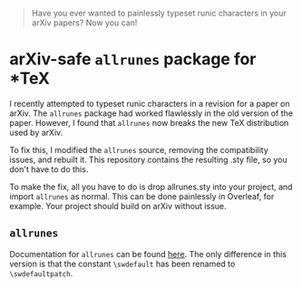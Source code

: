 > Have you ever wanted to painlessly typeset runic characters in your arXiv papers? Now you can!

# arXiv-safe `allrunes` package for \*TeX

I recently attempted to typeset runic characters in a revision for a paper on arXiv. The `allrunes` package had worked flawlessly in the old version of the paper. However, I found that `allrunes` now breaks the new TeX distribution used by arXiv.

To fix this, I modified the `allrunes` source, removing the compatibility issues, and rebuilt it. This repository contains the resulting .sty file, so you don't have to do this.

To make the fix, all you have to do is drop allrunes.sty into your project, and import `allrunes` as normal. This can be done painlessly in Overleaf, for example. Your project should build on arXiv without issue.

## `allrunes`

Documentation for `allrunes` can be found [here](https://ctan.org/pkg/allrunes?lang=en). The only difference in this version is that the constant `\swdefault` has been renamed to `\swdefaultpatch`.

